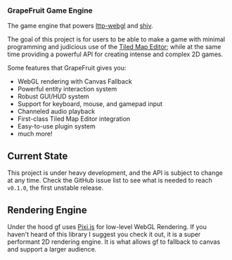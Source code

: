 ### GrapeFruit Game Engine

The game engine that powers [lttp-webgl](https://github.com/englercj/lttp-webgl) and [shiv](https://github.com/englercj/shiv).

The goal of this project is for users to be able to make a game with minimal programming and judicious use 
of the [Tiled Map Editor](http://mapeditor.org); while at the same time providing a powerful API for creating
intense and complex 2D games.

Some features that GrapeFruit gives you:

 - WebGL rendering with Canvas Fallback
 - Powerful entity interaction system
 - Robust GUI/HUD system
 - Support for keyboard, mouse, and gamepad input
 - Channeled audio playback
 - First-class Tiled Map Editor integration
 - Easy-to-use plugin system
 - much more!

## Current State

This project is under heavy development, and the API is subject to change at any time. Check the GitHub issue list
to see what is needed to reach `v0.1.0`, the first unstable release.

## Rendering Engine

Under the hood gf uses [Pixi.js](https://github.com/GoodBoyDigital/pixi.js) for low-level WebGL Rendering. If you
haven't heard of this library I suggest you check it out, it is a super performant 2D rendering engine. It is what
allows gf to fallback to canvas and support a larger audience.
